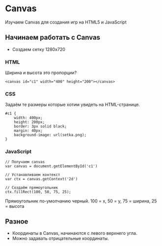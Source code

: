 # Canvas
Изучаем Canvas для создания игр на HTML5 и JavaScript

## Начинаем работать с Canvas
* Создаем сетку 1280x720

### HTML
Ширина и высота это пропорции?

    <canvas id="c1" width="400" height="200"></canvas>

### CSS
Задаём те размеры которые хотим увидеть на HTML-странице.

    #c1 {
        width: 400px;
        height: 200px;
        border: 3px solid black;
        margin: 40px;
        background-image: url(setka.png);
    }

### JavaScript
    // Получаем canvas
    var canvas = document.getElementById('c1')

    // Устанавливаем контекст
    var ctx = canvas.getContext('2d')

    // Создаём прямоугольник
    ctx.fillRect(100, 50, 75, 25);

Прямоугольник по-умолчанию черный. 100 = x, 50 = y, 75 = ширина, 25 = высота 

## Разное
* Координаты в Canvas, начинаются с левого верхнего угла.
* Можно задавать отрицательные координаты.
